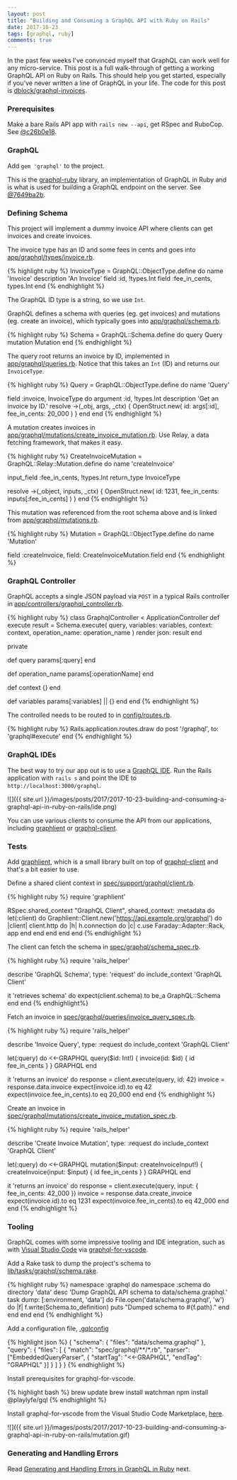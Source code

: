 ```yaml
---
layout: post
title: "Building and Consuming a GraphQL API with Ruby on Rails"
date: 2017-10-23
tags: [graphql, ruby]
comments: true
---
```

In the past few weeks I've convinced myself that GraphQL can work well for any micro-service. This post is a full walk-through of getting a working GraphQL API on Ruby on Rails. This should help you get started, especially if you've never written a line of GraphQL in your life. The code for this post is [dblock/graphql-invoices](https://github.com/dblock/graphql-invoices).

### Prerequisites

Make a bare Rails API app with `rails new --api`, get RSpec and RuboCop. See [@c26b0e18](https://github.com/dblock/graphql-invoices/commit/c26b0e18ca1daea4d4754a520c0b2053f5f8dc10).

### GraphQL

Add `gem 'graphql'` to the project.

This is the [graphql-ruby](https://github.com/rmosolgo/graphql-ruby) library, an implementation of GraphQL in Ruby and is what is used for building a GraphQL endpoint on the server. See [@7649ba2b](https://github.com/dblock/graphql-invoices/commit/7649ba2bc46ce2003f2cab19826a5d032dd8a00c).

### Defining Schema

This project will implement a dummy invoice API where clients can get invoices and create invoices.

The invoice type has an ID and some fees in cents and goes into [app/graphql/types/invoice.rb](https://github.com/dblock/graphql-invoices/blob/7649ba2bc46ce2003f2cab19826a5d032dd8a00c/app/graphql/types/invoice_type.rb).

{% highlight ruby %}
InvoiceType = GraphQL::ObjectType.define do
  name 'Invoice'
  description 'An Invoice'
  field :id, !types.Int
  field :fee_in_cents, types.Int
end
{% endhighlight %}

The GraphQL ID type is a string, so we use `Int`.

GraphQL defines a schema with queries (eg. get invoices) and mutations (eg. create an invoice), which typically goes into [app/graphql/schema.rb](https://github.com/dblock/graphql-invoices/blob/7649ba2bc46ce2003f2cab19826a5d032dd8a00c/app/graphql/schema.rb).

{% highlight ruby %}
Schema = GraphQL::Schema.define do
  query Query
  mutation Mutation
end
{% endhighlight %}

The query root returns an invoice by ID, implemented in [app/graphql/queries.rb](https://github.com/dblock/graphql-invoices/blob/7649ba2bc46ce2003f2cab19826a5d032dd8a00c/app/graphql/queries.rb). Notice that this takes an `Int` (ID) and returns our `InvoiceType`.

{% highlight ruby %}
Query = GraphQL::ObjectType.define do
  name 'Query'

  field :invoice, InvoiceType do
    argument :id, !types.Int
    description 'Get an invoice by ID.'
    resolve ->(_obj, args, _ctx) {
      OpenStruct.new(
        id: args[:id],
        fee_in_cents: 20_000
      )
    }
  end
end
{% endhighlight %}

A mutation creates invoices in [app/graphql/mutations/create_invoice_mutation.rb](https://github.com/dblock/graphql-invoices/blob/7649ba2bc46ce2003f2cab19826a5d032dd8a00c/app/graphql/mutations/create_invoice_mutation.rb). Use Relay, a data fetching framework, that makes it easy.

{% highlight ruby %}
CreateInvoiceMutation = GraphQL::Relay::Mutation.define do
  name 'createInvoice'

  input_field :fee_in_cents, !types.Int
  return_type InvoiceType

  resolve ->(_object, inputs, _ctx) {
    OpenStruct.new(
      id: 1231,
      fee_in_cents: inputs[:fee_in_cents]
    )
  }
end
{% endhighlight %}

This mutation was referenced from the root schema above and is linked from [app/graphql/mutations.rb](https://github.com/dblock/graphql-invoices/blob/7649ba2bc46ce2003f2cab19826a5d032dd8a00c/app/graphql/mutations.rb).

{% highlight ruby %}
Mutation = GraphQL::ObjectType.define do
  name 'Mutation'

  field :createInvoice, field: CreateInvoiceMutation.field
end
{% endhighlight %}

### GraphQL Controller

GraphQL accepts a single JSON payload via `POST` in a typical Rails controller in [app/controllers/graphql_controller.rb](https://github.com/dblock/graphql-invoices/blob/7649ba2bc46ce2003f2cab19826a5d032dd8a00c/app/controllers/graphql_controller.rb).

{% highlight ruby %}
class GraphqlController < ApplicationController
  def execute
    result = Schema.execute(
      query,
      variables: variables,
      context: context,
      operation_name: operation_name
    )
    render json: result
  end

  private

  def query
    params[:query]
  end

  def operation_name
    params[:operationName]
  end

  def context
    {}
  end

  def variables
    params[:variables] || {}
  end
end
{% endhighlight %}

The controlled needs to be routed to in [config/routes.rb](https://github.com/dblock/graphql-invoices/blob/7649ba2bc46ce2003f2cab19826a5d032dd8a00c/config/routes.rb).

{% highlight ruby %}
Rails.application.routes.draw do
  post '/graphql', to: 'graphql#execute'
end
{% endhighlight %}

### GraphQL IDEs

The best way to try our app out is to use a [GraphQL IDE](https://github.com/andev-software/graphql-ide). Run the Rails application with `rails s` and point the IDE to `http://localhost:3000/graphql`.

![]({{ site.url }}/images/posts/2017/2017-10-23-building-and-consuming-a-graphql-api-in-ruby-on-rails/ide.png)

You can use various clients to consume the API from our applications, including [graphlient](https://github.com/ashkan18/graphlient) or [graphql-client](https://github.com/github/graphql-client).

### Tests

Add [graphlient](https://github.com/ashkan18/graphlient), which is a small library built on top of [graphql-client](https://github.com/github/graphql-client) and that's a bit easier to use.

Define a shared client context in [spec/support/graphql/client.rb](https://github.com/dblock/graphql-invoices/blob/7649ba2bc46ce2003f2cab19826a5d032dd8a00c/spec/support/graphql/client.rb).

{% highlight ruby %}
require 'graphlient'

RSpec.shared_context "GraphQL Client", shared_context: :metadata do
  let(:client) do
    Graphlient::Client.new('https://api.example.org/graphql') do |client|
      client.http do |h|
        h.connection do |c|
          c.use Faraday::Adapter::Rack, app
        end
      end
    end
  end
end
{% endhighlight %}

The client can fetch the schema in [spec/graphql/schema_spec.rb](https://github.com/dblock/graphql-invoices/blob/7649ba2bc46ce2003f2cab19826a5d032dd8a00c/spec/graphql/schema_spec.rb).

{% highlight ruby %}
require 'rails_helper'

describe 'GraphQL Schema', type: 'request' do
  include_context 'GraphQL Client'

  it 'retrieves schema' do
    expect(client.schema).to be_a GraphQL::Schema
  end
end
{% endhighlight%}

Fetch an invoice in [spec/graphql/queries/invoice_query_spec.rb](https://github.com/dblock/graphql-invoices/blob/7649ba2bc46ce2003f2cab19826a5d032dd8a00c/spec/graphql/queries/invoice_query_spec.rb).

{% highlight ruby %}
require 'rails_helper'

describe 'Invoice Query', type: :request do
  include_context 'GraphQL Client'

  let(:query) do
    <<-GRAPHQL
      query($id: Int!) {
        invoice(id: $id) {
          id
          fee_in_cents
        }
      }
    GRAPHQL
  end

  it 'returns an invoice' do
    response = client.execute(query, id: 42)
    invoice = response.data.invoice
    expect(invoice.id).to eq 42
    expect(invoice.fee_in_cents).to eq 20_000
  end
end
{% endhighlight %}

Create an invoice in [spec/graphql/mutations/create_invoice_mutation_spec.rb](https://github.com/dblock/graphql-invoices/blob/7649ba2bc46ce2003f2cab19826a5d032dd8a00c/spec/graphql/mutations/create_invoice_mutation_spec.rb).

{% highlight ruby %}
require 'rails_helper'

describe 'Create Invoice Mutation', type: :request do
  include_context 'GraphQL Client'

  let(:query) do
    <<-GRAPHQL
      mutation($input: createInvoiceInput!) {
        createInvoice(input: $input) {
          id
          fee_in_cents
        }
      }
    GRAPHQL
  end

  it 'returns an invoice' do
    response = client.execute(query, input: { fee_in_cents: 42_000 })
    invoice = response.data.create_invoice
    expect(invoice.id).to eq 1231
    expect(invoice.fee_in_cents).to eq 42_000
  end
end
{% endhighlight %}

### Tooling

GraphQL comes with some impressive tooling and IDE integration, such as with [Visual Studio Code](https://code.visualstudio.com) via [graphql-for-vscode](https://github.com/kumarharsh/graphql-for-vscode).

Add a Rake task to dump the project's schema to [lib/tasks/graphql/schema.rake](https://github.com/dblock/graphql-invoices/blob/33545540b13188532aac67424c7723340ccb681b/lib/tasks/graphql/schema.rake).

{% highlight ruby %}
namespace :graphql do
  namespace :schema do
    directory 'data'
    desc 'Dump GraphQL API schema to data/schema.graphql.'
    task dump: [:environment, 'data'] do
      File.open('data/schema.graphql', 'w') do |f|
        f.write(Schema.to_definition)
        puts "Dumped schema to #{f.path}."
      end
    end
  end
end
{% endhighlight %}

Add a configuration file, [.gqlconfig](https://github.com/dblock/graphql-invoices/blob/33545540b13188532aac67424c7723340ccb681b/.gqlconfig)

{% highlight json %}
{
  "schema": {
    "files": "data/schema.graphql"
  },
  "query": {
    "files": [
      {
        "match": "spec/graphql/**/*.rb",
        "parser": ["EmbeddedQueryParser", { "startTag": "<<-GRAPHQL", "endTag": "GRAPHQL" }]
      }
    ]
  }
}
{% endhighlight %}

Install prerequisites for graphql-for-vscode.

{% highlight bash %}
brew update
brew install watchman
npm install @playlyfe/gql
{% endhighlight %}

Install graphql-for-vscode from the Visual Studio Code Marketplace, [here](https://marketplace.visualstudio.com/items?itemName=kumar-harsh.graphql-for-vscode).

![]({{ site.url }}/images/posts/2017/2017-10-23-building-and-consuming-a-graphql-api-in-ruby-on-rails/mutation.gif)

### Generating and Handling Errors

Read [Generating and Handling Errors in GraphQL in Ruby](/2017/10/30/generating-and-handling-errors-in-graphql-in-ruby.html) next.
